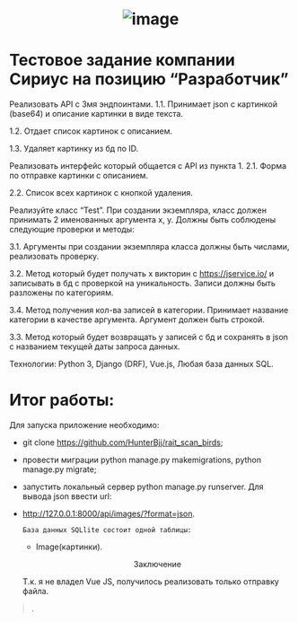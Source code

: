 # <p align="center"> ![image](https://github.com/HunterBjj/sirius/assets/64096687/cf1e2932-8043-4441-a22b-b199c0544999) </p>
# Тестовое задание компании Сириус на позицию “Разработчик”

Реализовать API с 3мя эндпоинтами.
1.1. Принимает json с картинкой (base64) и описание картинки в виде текста.

1.2. Отдает список картинок с описанием.

1.3. Удаляет картинку из бд по ID.

Реализовать интерфейс который общается с API из пункта 1.
2.1. Форма по отправке картинки с описанием.

2.2. Список всех картинок с кнопкой удаления.

Реализуйте класс “Test”. При создании экземпляра, класс должен принимать 2 именованных аргумента x, y. Должны быть соблюдены следующие проверки и методы:

3.1. Аргументы при создании экземпляра класса должны быть числами, реализовать проверку.

3.2. Метод который будет получать x викторин с https://jservice.io/ и записывать в бд с проверкой на уникальность. Записи должны быть разложены по категориям.

3.4. Метод получения кол-ва записей в категории. Принимает название категории в качестве аргумента. Аргумент должен быть строкой.

3.3. Метод который будет возвращать y записей с бд и сохранять в json c названием текущей даты запроса данных.

Технологии:  Python 3, Django (DRF), Vue.js, Любая база данных SQL.

# Итог работы:

Для запуска приложение необходимо:
- git clone https://github.com/HunterBjj/rait_scan_birds;
- провеcти миграции python manage.py makemigrations, python manage.py migrate;
- запустить локальный сервер python manage.py runserver.
Для вывода json ввести url:
- http://127.0.0.1:8000/api/images/?format=json.

      База данных SQLlite состоит одной таблицы:
    - Image(картинки).
 
    <p align="center"> Заключение </p>
    Т.к. я не владел Vue JS, получилось реализовать только отправку файла.
    
> . 

